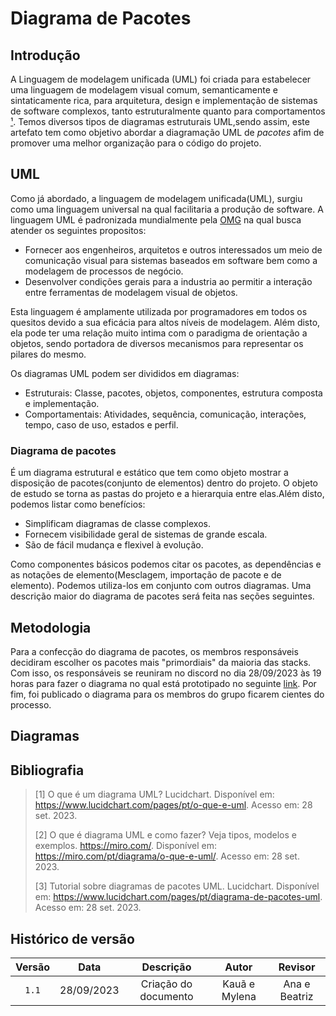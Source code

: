 # Diagrama de Pacotes

## Introdução

A Linguagem de modelagem unificada (UML) foi criada para estabelecer uma linguagem de modelagem visual comum, semanticamente e sintaticamente rica, para arquitetura, design e implementação de sistemas de software complexos, tanto estruturalmente quanto para comportamentos [¹](#ancora1). Temos diversos tipos de diagramas estruturais UML,sendo assim, este artefato tem como objetivo abordar a diagramação UML de _pacotes_ afim de promover uma melhor organização para o código do projeto.

## UML

Como já abordado, a linguagem de modelagem unificada(UML), surgiu como uma linguagem universal na qual facilitaria a produção de software. A linguagem UML é padronizada mundialmente pela [OMG](https://www.omg.org/) na qual busca atender os seguintes propositos:

- Fornecer aos engenheiros, arquitetos e outros interessados um meio de comunicação visual para sistemas baseados em software bem como a modelagem de processos de negócio.
- Desenvolver condições gerais para a industria ao permitir a interação entre ferramentas de modelagem visual de objetos.

Esta linguagem é amplamente utilizada por programadores em todos os quesitos devido a sua eficácia para altos níveis de modelagem. Além disto, ela pode ter uma relação muito intima com o paradigma de orientação a objetos, sendo portadora de diversos mecanismos para representar os pilares do mesmo.</br>

Os diagramas UML podem ser divididos em diagramas:

- Estruturais: Classe, pacotes, objetos, componentes, estrutura composta e implementação.
- Comportamentais: Atividades, sequência, comunicação, interações, tempo, caso de uso, estados e perfil.

### Diagrama de pacotes

É um diagrama estrutural e estático que tem como objeto mostrar a disposição de pacotes(conjunto de elementos) dentro do projeto. O objeto de estudo se torna as pastas do projeto e a hierarquia entre elas.Além disto, podemos listar como benefícios:

- Simplificam diagramas de classe complexos.
- Fornecem visibilidade geral de sistemas de grande escala.
- São de fácil mudança e flexivel à evolução.

Como componentes básicos podemos citar os pacotes, as dependências e as notações de elemento(Mesclagem, importação de pacote e de elemento). Podemos utiliza-los em conjunto com outros diagramas. Uma descrição maior do diagrama de pacotes será feita nas seções seguintes.

## Metodologia

Para a confecção do diagrama de pacotes, os membros responsáveis decidiram escolher os pacotes mais "primordiais" da maioria das stacks. Com isso, os responsáveis se reuniram no discord no dia 28/09/2023 às 19 horas para fazer o diagrama no qual está prototipado no seguinte [link](https://lucid.app/lucidchart/c7aff09a-0b81-479f-8555-5c3e10507aa4/edit?viewport_loc=-11%2C-11%2C1480%2C641%2C0_0&invitationId=inv_8f25f8f6-e5ef-4a74-a75a-2f49625b6949). Por fim, foi publicado o diagrama para os membros do grupo ficarem cientes do processo.

## Diagramas

## Bibliografia

> [1] O que é um diagrama UML? Lucidchart. Disponível em: <https://www.lucidchart.com/pages/pt/o-que-e-uml>. Acesso em: 28 set. 2023.
>
> [2] O que é diagrama UML e como fazer? Veja tipos, modelos e exemplos. https://miro.com/. Disponível em: <https://miro.com/pt/diagrama/o-que-e-uml/>. Acesso em: 28 set. 2023.
>
> [3] Tutorial sobre diagramas de pacotes UML. Lucidchart. Disponível em: <https://www.lucidchart.com/pages/pt/diagrama-de-pacotes-uml>. Acesso em: 28 set. 2023.

## Histórico de versão

| Versão |    Data    |      Descrição       |     Autor     |    Revisor    |
| :----: | :--------: | :------------------: | :-----------: | :-----------: |
| `1.1`  | 28/09/2023 | Criação do documento | Kauã e Mylena | Ana e Beatriz |
